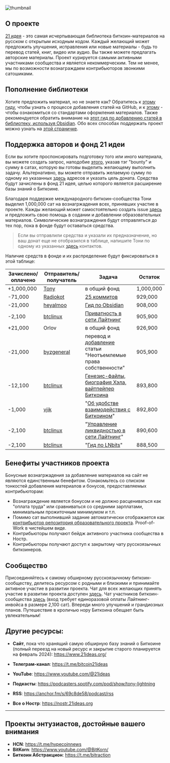 ![thumbnail](https://new.21ideas.org/posts/main/21ideas.png)

## О проекте 

[21 идея](https://new.21ideas.org) - это самая исчерпывающая библиотека биткоин-материалов на русском с открытым исходным кодом. Каждый желающий может предложить улучшения, исправления или новые материалы - будь то перевод статей, книг, видео или аудио. Вы также можете предлагать авторские материалы. Проект курируется самыми активными участниками сообщества и является некоммерческим. Тем не менее, мы по возможности вознаграждаем контрибьюторов звонкими сатошиками.

## Пополнение библиотеки

Хотите предложить материал, но не знаете как? Обратитесь к [этому гиду](https://new.21ideas.org/github/), чтобы узнать о процессе добавления статей на GitHub, и к [этому](https://new.21ideas.org/syntax/) - чтобы ознакомиться со стандартами оформления материалов. Также рекомендуется обратить внимание на [этот гид по добавлению статей в библиотеку, используя Obsidian](https://new.21ideas.org/obsidian/). Обо всех способах поддержать проект можно узнать на [этой страничке](https://new.21ideas.org/contribute/). 

## Поддержка авторов и фонд 21 идеи

Если вы хотите проспонсировать подготовку того или иного материала, вы можете создать запрос, наподобие [этого](https://github.com/21ideas-org/21ideas.org/issues/3), указав тэг "bounty" и сумму в сатах, которую вы готовы выделить желающему выполнить задачу. Альтернативно, вы можете отправить желаемую сумму по одному из указанных [здесь](https://new.21ideas.org/contribute/) адресов и указать цель доната. Средства будут зачислены в фонд 21 идея, целью которого является расширение базы знаний о Биткоине.

Благодаря поддержке международного биткоин-сообщества Тони выделил 1,000,000 сат на вознагржадения всех, принявших участие в проекте. Кажды желающий может самостоятельно создать issue [здесь](https://github.com/21ideas-org/21ideas.org/issues) и предложить свою помощь в содании и добавлении образовательных материалов. Символические вознаграждения будут отправляться до тех пор, пока в фонде будут оставаться средства. 

> Если вы отправлили средства и указали их предназначение, но ваш донат еще не отобразился в таблице, напишите Тони по одному из указанных [здесь](https://new.21ideas.org/contribute/) контактов.

Наличие средств в фонде и их распределение будут фиксироваться в этой таблице:

| Зачислено/оплачено | Отправитель/получатель | Задача         | Остаток      |
| --------           | -------                | --------       | -------      |
| +1,000,000          | [Tony](https://github.com/bitcoin21ideas) | в общий фонд   | 1,000,000    |
| -71,000            | [Radiokot](https://github.com/Radiokot) | [25 коммитов](https://github.com/21ideas-org/21ideas.org/commits?author=Radiokot) | 929,000     |
| -21,000 | [heyalmoo](https://github.com/heyalmoo) | [Гид по Obsidian](https://github.com/21ideas-org/21ideas.org/commit/b8b79b4a66a882c9d385653a030cf1f860abeeb2) | 908,000 |
| -2,100 | [btclinux](https://github.com/btclinux) | [Приватность в сети Лайтнинг](https://github.com/21ideas-org/21ideas.org/commit/dc1ad7cdba6e4c690279a5fb14b98cfea4236bc6) | 905,900 |
| +21,000 | Orlov | в общий фонд | 926,900 |
| -21,000 | [byzgeneral](https://github.com/byzgeneral) | перевод и [добавление](https://github.com/21ideas-org/21ideas.org/pull/57) статьи "Неотъемлемые права собственности" | 905,900 |
| -12,100 | [btclinux](https://github.com/btclinux) | [Генезис-файлы, биография Хэла, вайтпейпер Биткоина](https://github.com/21ideas-org/21ideas.org/pull/58) | 893,800 |
| -1,000 | [vjik](https://github.com/vjik) | "[Об удобстве взаимодействия с Биткоином](https://github.com/21ideas-org/21ideas.org/pull/60)" | 892,800 |
| -2,100 | [btclinux](https://github.com/btclinux) | "[Управление ликвидностью в сети Лайтнинг](https://github.com/21ideas-org/21ideas.org/pull/63)" | 890,600 |
| -2,100 | [btclinux](https://github.com/btclinux) | "[Гид по LNbits](https://github.com/21ideas-org/21ideas.org/pull/64)" | 888,500 |

## Бенефиты участников проекта

Бонусные вознагржадения за добавление материалов на сайт не являются единственным бенефитом. Ознакомьтесь со списком тонкостей добавления материалов и бонусов, предоставляемых контрибьюторам:

- Вознаграждение является бонусом и не должно расцениваться как "оплата труда" или сравниваться со средними зарплатами, минимальным прожиточным минимумом и т.п.
- Помимо сат выполнивший задание автоматически отображается как [контрибьютор репозитория образовательного проекта](https://github.com/21ideas-org/21ideas.org/graphs/contributors). Proof-of-Work в чистейшем виде.
- Контрибьюторы получают бейдж активного участника сообщества в Ностр.
- Контрибьюторы получают доступ к закрытому чату русскоязычных биткоинеров.

## Сообщество

Присоединяйтесь к самому обширному русскоязычному биткоин-сообществу, делитесь ресурсом с родными и близкими и принимайте активное участие в развитии проекта. Чат для всех желающих принять участие в развитии проекта доступен [здесь](https://t.me/+DVlyZlInKfBkY2M0). Чат участников биткоин-сообщества [здесь](https://t.me/+vy_hhLBc1IAzMjU0) (вход требует единоразовой оплаты Лайтнинг-инвойса в размере 2,100 сат). Впереди много улучшений и грандиозных планов. Путешествие в кроличью нору Биткоина обещает быть увлекательным!

## Другие ресурсы:

- **Сайт**, пока что хранящий самую обширную базу знаний о Биткоине (полный переезд на новый ресурс и закрытие старого планируется на февраль 2024): https://www.21ideas.org/

- **Телеграм-канал**: https://t.me/bitcoin21ideas
- **YouTube**: https://www.youtube.com/@21ideas
- **Подкасты**: https://podcasters.spotify.com/pod/show/tony-lightning
- **RSS**: https://anchor.fm/s/69c8de58/podcast/rss
- **Все о Ностр**: https://nostr.21ideas.org

---

## Проекты энтузиастов, достойные вашего внимания

- **HCN**: https://t.me/hypecoinnews
- **BitKorn**: https://www.youtube.com/@BitKorn/
- **Биткоин Абстракцион**:  https://t.me/bitraction
